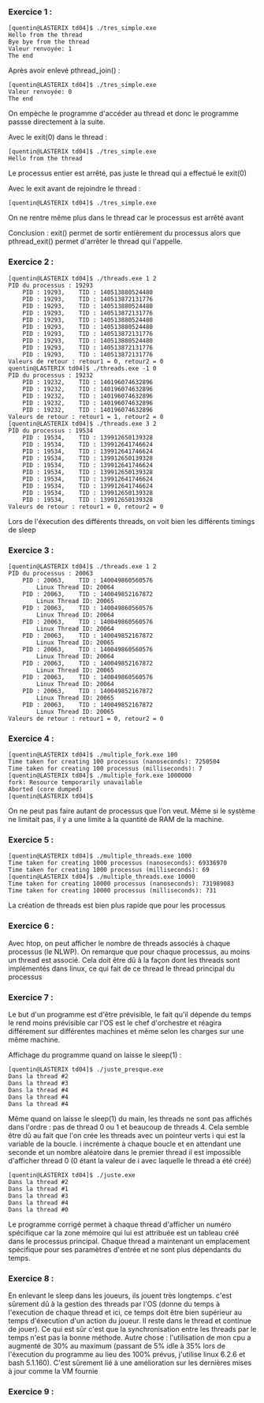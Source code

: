 ### Exercice 1 :
```shell
[quentin@LASTERIX td04]$ ./tres_simple.exe 
Hello from the thread
Bye bye from the thread
Valeur renvoyée: 1
The end
```
Après avoir enlevé pthread_join() :
```shell
[quentin@LASTERIX td04]$ ./tres_simple.exe 
Valeur renvoyée: 0
The end
```
On empèche le programme d'accéder au thread et donc le programme passse directement à la suite.

Avec le exit(0) dans le thread :
```shell
[quentin@LASTERIX td04]$ ./tres_simple.exe 
Hello from the thread
```
Le processus entier est arrêté, pas juste le thread qui a effectué le exit(0)

Avec le exit avant de rejoindre le thread :
```shell
[quentin@LASTERIX td04]$ ./tres_simple.exe
```
On ne rentre même plus dans le thread car le processus est arrêté avant

Conclusion : exit() permet de sortir entièrement du processus alors que pthread_exit() permet d'arrêter le thread qui l'appelle.


### Exercice 2 :
```shell
[quentin@LASTERIX td04]$ ./threads.exe 1 2
PID du processus : 19293
	PID : 19293,	TID : 140513880524480
	PID : 19293,	TID : 140513872131776
	PID : 19293,	TID : 140513880524480
	PID : 19293,	TID : 140513872131776
	PID : 19293,	TID : 140513880524480
	PID : 19293,	TID : 140513880524480
	PID : 19293,	TID : 140513872131776
	PID : 19293,	TID : 140513880524480
	PID : 19293,	TID : 140513872131776
	PID : 19293,	TID : 140513872131776
Valeurs de retour : retour1 = 0, retour2 = 0
quentin@LASTERIX td04]$ ./threads.exe -1 0
PID du processus : 19232
	PID : 19232,	TID : 140196074632896
	PID : 19232,	TID : 140196074632896
	PID : 19232,	TID : 140196074632896
	PID : 19232,	TID : 140196074632896
	PID : 19232,	TID : 140196074632896
Valeurs de retour : retour1 = 1, retour2 = 0
[quentin@LASTERIX td04]$ ./threads.exe 3 2
PID du processus : 19534
	PID : 19534,	TID : 139912650139328
	PID : 19534,	TID : 139912641746624
	PID : 19534,	TID : 139912641746624
	PID : 19534,	TID : 139912650139328
	PID : 19534,	TID : 139912641746624
	PID : 19534,	TID : 139912650139328
	PID : 19534,	TID : 139912641746624
	PID : 19534,	TID : 139912641746624
	PID : 19534,	TID : 139912650139328
	PID : 19534,	TID : 139912650139328
Valeurs de retour : retour1 = 0, retour2 = 0
```
Lors de l'éxecution des différents threads, on voit bien les différents timings de sleep


### Exercice 3 :
```shell
[quentin@LASTERIX td04]$ ./threads.exe 1 2
PID du processus : 20063
	PID : 20063,	TID : 140049860560576
		Linux Thread ID: 20064
	PID : 20063,	TID : 140049852167872
		Linux Thread ID: 20065
	PID : 20063,	TID : 140049860560576
		Linux Thread ID: 20064
	PID : 20063,	TID : 140049860560576
		Linux Thread ID: 20064
	PID : 20063,	TID : 140049852167872
		Linux Thread ID: 20065
	PID : 20063,	TID : 140049860560576
		Linux Thread ID: 20064
	PID : 20063,	TID : 140049852167872
		Linux Thread ID: 20065
	PID : 20063,	TID : 140049860560576
		Linux Thread ID: 20064
	PID : 20063,	TID : 140049852167872
		Linux Thread ID: 20065
	PID : 20063,	TID : 140049852167872
		Linux Thread ID: 20065
Valeurs de retour : retour1 = 0, retour2 = 0
```


### Exercice 4 : 
```shell
[quentin@LASTERIX td04]$ ./multiple_fork.exe 100
Time taken for creating 100 processus (nanoseconds): 7250504
Time taken for creating 100 processus (milliseconds): 7
[quentin@LASTERIX td04]$ ./multiple_fork.exe 1000000
fork: Resource temporarily unavailable
Aborted (core dumped)
[quentin@LASTERIX td04]$ 
```
On ne peut pas faire autant de processus que l'on veut. Même si le système ne limitait pas, il y a une limite à la quantité de RAM de la machine.


### Exercice 5 :
```shell
[quentin@LASTERIX td04]$ ./multiple_threads.exe 1000
Time taken for creating 1000 processus (nanoseconds): 69336970
Time taken for creating 1000 processus (milliseconds): 69
[quentin@LASTERIX td04]$ ./multiple_threads.exe 10000
Time taken for creating 10000 processus (nanoseconds): 731989083
Time taken for creating 10000 processus (milliseconds): 731
```
La création de threads est bien plus rapide que pour les processus


### Exercice 6 :
Avec htop, on peut afficher le nombre de threads associés à chaque processus (le NLWP). On remarque que pour chaque processus, au moins un thread est associé. Cela doit être dû à la façon dont les threads sont implémentés dans linux, ce qui fait de ce thread le thread principal du processus


### Exercice 7 :
Le but d'un programme est d'être prévisible, le fait qu'il dépende du temps le rend moins prévisible car l'OS est le chef d'orchestre et réagira différement sur différentes machines et même selon les charges sur une même machine.

Affichage du programme quand on laisse le sleep(1) :
```shell
[quentin@LASTERIX td04]$ ./juste_presque.exe 
Dans la thread #2
Dans la thread #3
Dans la thread #4
Dans la thread #4
Dans la thread #4
```
Même quand on laisse le sleep(1) du main, les threads ne sont pas affichés dans l'ordre : pas de thread 0 ou 1 et beaucoup de threads 4. Cela semble être dû au fait que l'on crée les threads avec un pointeur verts i qui est la variable de la boucle. i incrémente à chaque boucle et en attendant une seconde et un nombre aléatoire dans le premier thread il est impossible d'afficher thread 0 (0 étant la valeur de i avec laquelle le thread a été créé)

```shell
[quentin@LASTERIX td04]$ ./juste.exe 
Dans la thread #2
Dans la thread #1
Dans la thread #3
Dans la thread #4
Dans la thread #0
```
Le programme corrigé permet à chaque thread d'afficher un numéro spécifique car la zone mémoire qui lui est attribuée est un tableau créé dans le processus principal. Chaque thread a maintenant un emplacement spécifique pour ses paramètres d'entrée et ne sont plus dépendants du temps.


### Exercice 8 :
En enlevant le sleep dans les joueurs, ils jouent très longtemps. c'est sûrement dû à la gestion des threads par l'OS (donne du temps à l'execution de chaque thread et ici, ce temps doit être bien supérieur au temps d'éxecution d'un action du joueur. Il reste dans le thread et continue de jouer). Ce qui est sûr c'est que la synchronisation entre les threads par le temps n'est pas la bonne méthode.
Autre chose : l'utilisation de mon cpu a augmenté de 30% au maximum (passant de 5% idle à 35% lors de l'éxecution du programme au lieu des 100% prévus, j'utilise linux 6.2.6 et bash 5.1.160). C'est sûrement lié à une amélioration sur les dernières mises à jour comme la VM fournie


### Exercice 9 :
